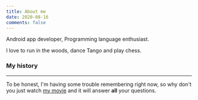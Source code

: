 ```yaml
---
title: About me
date: 2020-08-16
comments: false
---
```


Android app developer, Programming language enthusiast. 

I love to run in the woods, dance Tango and play chess.  


### My history
****

To be honest, I'm having some trouble remembering right now, so why don't you just watch [my movie](http://en.wikipedia.org/wiki/The_Princess_Bride_%28film%29) and it will answer **all** your questions.